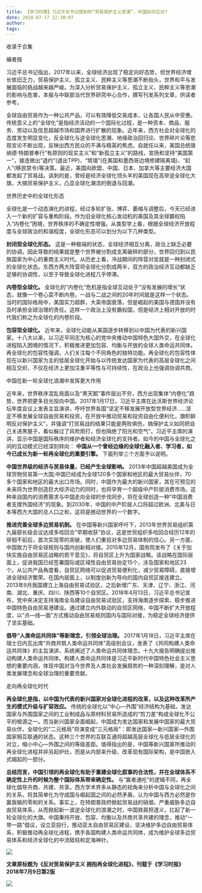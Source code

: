 ```yaml
---
title: 【学习时报】习近平总书记提到的“贸易保护主义思潮”，中国如何应对?
date: 2018-07-17 22:38:07
author: 
tags: 
---
```



收录于合集

  

编者按

习近平总书记指出，2017年以来，全球经济出现了稳定向好态势，但世界经济增长依旧乏力，贸易保护主义、孤立主义、民粹主义等思潮不断抬头，世界和平与发展面临的挑战越来越严峻。为深入分析贸易保护主义、孤立主义、民粹主义等思潮的影响与危害，本报与中联部当代世界研究中心合作，撰写刊发系列文章，供读者参考。

全球自由贸易作为一种公共产品，可以有效降低交易成本，让各国人民从中受惠。传统意义上的“全球化”是指经济活动的一个国际化过程，是一种资本、商品、服务、劳动以及信息超越市场和国界进行扩散的现象。近年来，西方社会对全球化的态度发生明显变化，反全球化与逆全球化思潮、地缘政治回归论、世界碎片论等悲观言论不断出现，反映出西方民众的不满与精英的焦虑。自就任以来，美国总统唐纳德·特朗普奉行“有原则的现实主义”和“新孤立主义”的路线，宣扬和坚持“美国第一”，接连做出“退约”(退出TPP)、“筑墙”(在美国和墨西哥边境修建隔离墙)、“赶人”(移民禁令)等决策。最近，美国向欧盟、中国、日本、加拿大等主要经济大国都发起了贸易战。讽刺的是，曾经是经济全球化领头羊的美国现在高举逆全球化大旗，大搞贸易保护主义，凸显全球化潮流的倒退与回潮。

世界历史中的全球化形态

全球化是一个动态演化的进程，经过多轮扩张、博弈、萎缩与调整后，今天已经进入一个新的扩容与重构阶段。作为旧全球化核心发动机的美国及其全球霸权陷入“内卷化”困境，世界秩序的不确定性增强。从类型学上看，根据全球经济开放程度与全球政治的和谐程度，全球化形态可以划分为以下几种类型。

**封闭型全球化形态。**
这是一种极端的状态，全球经济相互分离，政治上缺乏必要的协调，因此导致的结果就是整个世界被分割成支离破碎的部分，世界回归到以民族国家为中心的重商主义时代。从历史上看，冷战期间的阵营对垒就是一种封闭式的全球化状态。东西方两大阵营将全球化分割成两半，双方的政治经济互动都缺乏足够的协调性，以至于导致全球化进程几乎停滞。

**内卷型全球化。**
全球化的“内卷化”危机是指全球互动处于“没有发展的增长”状态，就像一个卷心菜不断内卷。一战与二战之间的20年时间就是这样一个状态。当时的国际格局中，美国实力超群，大英帝国衰落，但是崛起的美国与德国并没有及时承担全球治理的责任。这样一个政治上没有霸权国，但是经济上相对开放的时代我们称之为全球化的内卷阶段。

**包容型全球化。**
近年来，全球化动能从美国逐步转移到以中国为代表的新兴国家。十八大以来，以习近平同志为核心的党中央推动中国特色大国外交，在全球化进程陷入困境的情况下，积极推进更加包容、均衡与开放的全球人类命运共同体。再全球化的包容性强调，人们关注每个不同角色的独特功能。再全球化的包容性体现在以新兴国家为主的低层全球化开始与以传统发达国家为代表的高层全球化之间相互交织，不仅在经济上更加注重平等性与可持续性，在政治上也强调协调共商。

中国在新一轮全球化浪潮中发挥更大作用

近年来，世界秩序混乱局面以及“黑天鹅”事件层出不穷，西方出现集体“内卷化”趋势，世界把更多目光投向中国。2017年1月17日，习近平主席在达沃斯世界经济论坛年度会议上发表主旨演讲，呼吁世界各国“坚定不移发展开放型世界经济……坚定不移发展全球自由贸易和投资，在开放中推动贸易和投资自由化便利化，旗帜鲜明反对保护主义”，并强调“打贸易战的结果只能是两败俱伤，搞保护主义如同把自己关进黑屋子，看似躲过了风吹雨打，但也隔绝了阳光和空气”。习近平主席的演讲，显示中国是国际秩序的维护者和经济全球化的支持者。如今的中国与全球化之间的互动模式已经深刻转向：
**中国从一个曾经边缘的全球化融入者、学习者，如今已成长为新一轮再全球化的重要引擎。** 下面列举三个方面予以说明。

**中国世界级的经济与贸易体量，已经产生全球影响。**
2013年中国超越美国成为全球货物贸易第一大国;中国已经成为全球120多个国家和地区的最大贸易伙伴，70多个国家和地区的最大出口市场。同时，中国作为最大的新兴国家，其在可预见的未来将为世界创造巨大经济动力的同时，也将孕育一个超级中产阶层消费市场。这种来自国内的消费需求与中国走向全球的步伐同步，将在全球创造一种“中国消费者支撑外国经济”的现象。到2030年，中国的中产阶层人口将超过欧洲、北美与日本等西方大国的总人口之和，这将是撼动世界的一个数字。

**推进完善全球多边贸易机制。**
在中国等新兴国家呼吁下，2013年世界贸易组织第九届部长级会议达成多哈回合“早期收获”协议，这是世贸组织多哈回合经历12年的徘徊不前后，首次实现零的突破，使人们重拾对多边贸易体制的信心。另一方面，中国致力于将全球规则与国内创新相对接。2015年12月，国务院发布了《关于加快实施自由贸易区战略的若干意见》，将自贸区上升为国家战略。该战略在国际层面上，促进我国已经签署国际或区域性自由贸易协定15个，涉及国家和地区23个。从公共产品角度看，自贸区网络可以促进贸易便利化，减少贸易障碍，直接增进全球经济繁荣。在国内层面上，以制度创新为导向的国内自贸区接连建立。2013年9月我国建立上海自由贸易试验区，之后新增广东、天津、辽宁、浙江、河南、湖北、重庆、四川、陕西等10个自贸区。2018年4月13日，习近平总书记宣布，党中央决定支持海南全岛建设自由贸易试验区，支持海南逐步探索、稳步推进中国特色自由贸易港建设。通过建立内外联动的自贸区网络，中国不断扩大开放程度，以“点—线—面”方式推动自由贸易规则国内与国际对接，为稳定全球经济提供了坚实基础。

**倡导“人类命运共同体”等新理念，引领全球治理。**
2017年1月18日，习近平主席在瑞士日内瓦出席“共商共筑人类命运共同体”高级别会议，发表了《共同构建人类命运共同体》的主旨演讲，系统阐述了人类命运共同体理念。十九大报告明确提出推动构建人类命运共同体。构建人类命运共同体是习近平新时代中国特色社会主义思想的重要内涵，体现中国对当今世界及人类社会发展趋势的一种深刻理解，是对人类发展理念和全球治理的重要贡献。

走向再全球化时代

**再全球化是指，以中国为代表的新兴国家对全球化进程的改革，以及这种改革所产生的模式升级与扩容效应。**
传统的全球化以“中心—外围”经济结构为基础，发达国家与外围国家之间的工业制成品与原材料贸易所造成的“剪刀差”构成全球化不公平的根源之一。而当新兴国家全面崛起，中国成为发达国家和发展中国家的最大贸易伙伴，全球化的“二元格局”将演变成“三元格局”：即发达国家—新兴国家—外围国家相互联通的状态。这种三个世界的互联互通将超越高层全球化与低层全球化的对立，缩小中心—外围之间的等级差距。值得指出的是，中国等新兴国家所推动的再全球化进程并非另起炉灶，而是从内部来升级、改革现有国际架构，是中国嵌入式崛起的一部分。

**总结而言，中国引领的再全球化有助于重建全球化叙事的合法性，并在全球体系不确定性上升的时候为整个国际体系带来确定性。**
与“赢者通吃”的逻辑不同，再全球化倡导共商、共建、共享。西方学术界多从静态的视角来分析中国与全球化之间的关系，将其简单化为守成国与崛起国之间的必然矛盾，认为中国与西方必然是你赢我输的零和的关系。事实上，在特朗普政府掀起贸易战的硝烟，严重威胁多边自由贸易体系，从而掀起新一波逆全球化的浪潮之时，中国铁肩担道义，扛起了新一轮全球化的大旗。中国秉持开放、包容、均衡以及共商共享共建的理念，推动“一带一路”倡议，设立亚投行，推动亚太自由贸易区建设，坚决维护多边自由贸易体系，积极推动再全球化进程，携手各国构建人类命运共同体，成为维护全球多边贸易体系和经济全球化的中流砥柱和定海神针。

![](/images/3667/2.png)

 **文章原标题为《反对贸易保护主义 拥抱再全球化进程》，刊载于《学习时报》2018年7月9日第2版**

  

  

![](/images/3667/3.gif)

